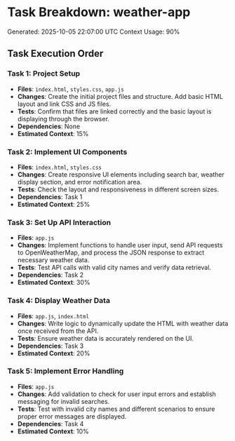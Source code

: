 # Task Breakdown: weather-app
Generated: 2025-10-05 22:07:00 UTC
Context Usage: 90%

## Task Execution Order

### Task 1: Project Setup
- **Files**: `index.html`, `styles.css`, `app.js`
- **Changes**: Create the initial project files and structure. Add basic HTML layout and link CSS and JS files.
- **Tests**: Confirm that files are linked correctly and the basic layout is displaying through the browser.
- **Dependencies**: None
- **Estimated Context**: 15%

### Task 2: Implement UI Components
- **Files**: `index.html`, `styles.css`
- **Changes**: Create responsive UI elements including search bar, weather display section, and error notification area.
- **Tests**: Check the layout and responsiveness in different screen sizes.
- **Dependencies**: Task 1
- **Estimated Context**: 25%

### Task 3: Set Up API Interaction
- **Files**: `app.js`
- **Changes**: Implement functions to handle user input, send API requests to OpenWeatherMap, and process the JSON response to extract necessary weather data.
- **Tests**: Test API calls with valid city names and verify data retrieval.
- **Dependencies**: Task 2
- **Estimated Context**: 30%

### Task 4: Display Weather Data
- **Files**: `app.js`, `index.html`
- **Changes**: Write logic to dynamically update the HTML with weather data once received from the API.
- **Tests**: Ensure weather data is accurately rendered on the UI.
- **Dependencies**: Task 3
- **Estimated Context**: 20%

### Task 5: Implement Error Handling
- **Files**: `app.js`
- **Changes**: Add validation to check for user input errors and establish messaging for invalid searches.
- **Tests**: Test with invalid city names and different scenarios to ensure proper error messages are displayed.
- **Dependencies**: Task 4
- **Estimated Context**: 10%
```